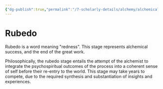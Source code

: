 ```yaml
---
{"dg-publish":true,"permalink":"/7-scholarly-details/alchemy/alchemical-processes/advanced-processes/rubedo/","noteIcon":""}
---
```


# Rubedo

Rubedo is a word meaning "redness". This stage represents alchemical success, and the end of the great work. 

Philosophically, the rubedo stage entails the attempt of the alchemist to integrate the psychospiritual outcomes of the process into a coherent sense of self before their re-entry to the world. This stage may take years to compete, due to the required synthesis and substantiation of insights and experiences. 